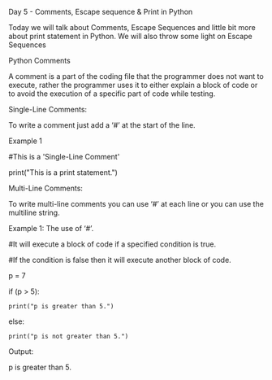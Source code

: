 Day 5 - Comments, Escape sequence & Print in Python

Today we will talk about Comments, Escape Sequences and little bit more about print statement in Python. We will also throw some light on Escape Sequences

Python Comments

A comment is a part of the coding file that the programmer does not want to execute, rather the programmer uses it to either explain a block of code or to avoid the execution of a specific part of code while testing.

Single-Line Comments:

To write a comment just add a ‘#’ at the start of the line.

Example 1

#This is a 'Single-Line Comment'

print("This is a print statement.")

Multi-Line Comments:

To write multi-line comments you can use ‘#’ at each line or you can use the multiline string.

Example 1: The use of ‘#’.

#It will execute a block of code if a specified condition is true.

#If the condition is false then it will execute another block of code.

p = 7

if (p > 5):

    print("p is greater than 5.")

else:

    print("p is not greater than 5.")
    
Output:

p is greater than 5.
